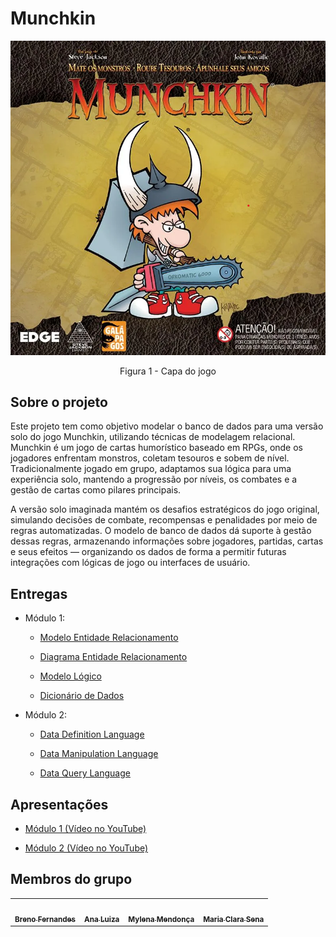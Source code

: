 # Munchkin
<center>

![Capa do Munchkin](./assets/MunchkinCapa.png)

Figura 1 - Capa do jogo

</center>

## Sobre o projeto

Este projeto tem como objetivo modelar o banco de dados para uma versão solo do jogo Munchkin, utilizando técnicas de modelagem relacional. Munchkin é um jogo de cartas humorístico baseado em RPGs, onde os jogadores enfrentam monstros, coletam tesouros e sobem de nível. Tradicionalmente jogado em grupo, adaptamos sua lógica para uma experiência solo, mantendo a progressão por níveis, os combates e a gestão de cartas como pilares principais.

A versão solo imaginada mantém os desafios estratégicos do jogo original, simulando decisões de combate, recompensas e penalidades por meio de regras automatizadas. O modelo de banco de dados dá suporte à gestão dessas regras, armazenando informações sobre jogadores, partidas, cartas e seus efeitos — organizando os dados de forma a permitir futuras integrações com lógicas de jogo ou interfaces de usuário.

## Entregas

- Módulo 1:

  - [Modelo Entidade Relacionamento](./modulo01/mer.md)

  - [Diagrama Entidade Relacionamento](./modulo01/der.md)

  - [Modelo Lógico](./modulo01/ml.md)

  - [Dicionário de Dados](./modulo01/dicionario.md)

- Módulo 2:

  - [Data Definition Language](./modulo02/ddl.md)

  - [Data Manipulation Language](./modulo02/dml.md)

  - [Data Query Language](./modulo02/dql.md)


## Apresentações

  - [Módulo 1 (Vídeo no YouTube)](https://www.youtube.com/watch?v=1JWhqNgmiXc)

  - [Módulo 2 (Vídeo no YouTube)](https://youtu.be/l67PdaRC2Mk?si=N37tagg1CskSNL4d)

## Membros do grupo

<center>
<table>
  <tr>
    <td align="center"><a href="https://github.com/Brenofrds"><img style="border-radius: 50%;" src="https://github.com/Brenofrds.png" width="100px;" alt=""/><br /><sub><b>Breno Fernandes</b></sub></a><br />
    <td align="center"><a href="https://github.com/luluaroeira"><img style="border-radius: 50%;" src="https://github.com/luluaroeira.png" width="100px;" alt=""/><br /><sub><b>Ana Luiza</b></sub></a><br />
    <td align="center"><a href="https://github.com/MylenaTrindade"><img style="border-radius: 50%;" src="https://github.com/MylenaTrindade.png" width="100px;" alt=""/><br /><sub><b>Mylena Mendonça</b></sub></a><br />
    <td align="center"><a href="https://github.com/mclarasena"><img style="border-radius: 50%;" src="https://github.com/mclarasena.png" width="100px;" alt=""/><br /><sub><b>Maria Clara Sena</b></sub></a><br />
  </tr>
</table>
</center>